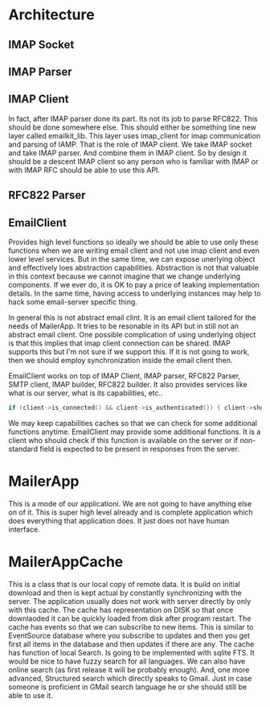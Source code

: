 # Architecture

## IMAP Socket

## IMAP Parser

## IMAP Client
In fact, after IMAP parser done its part. Its not its job to parse RFC822.
This should be done somewhere else.
This should either be something line new layer called emailkit_lib.
This layer uses imap_client for imap communication and parsing of IAMP. That is the role of
IMAP client. We take IMAP socket and take IMAP parser. And combine them in IMAP client.
So by design it should be a descent IMAP client so any person who is familiar with IMAP
or with IMAP RFC should be able to use this API.

## RFC822 Parser

## EmailClient

Provides high level functions so ideally we should be able to use only these functions when 
we are writing email client and not use imap client and even lower level services.
But in the same time, we can expose unerlying object and effectively loes abstraction capabilities.
Abstraction is not that valuable in this context because we cannot imagine that we change underlying
components. If we ever do, it is OK to pay a price of leaking implementation details.
In the same time, having access to underlying instances may help to hack some email-server specific thing.

In general this is not abstract email clint. It is an email client tailored for the needs of
MailerApp. It tries to be resonable in its API but in still not an abstract email client.
One possible complication of using underlying object is that this implies that imap client
connection can be shared. IMAP supports this but I'm not sure if we support this.
If it is not going to work, then we should employ synchronization inside the email client then.

EmailClient works on top of IMAP Client, IMAP parser, RFC822 Parser, SMTP client, IMAP builder, RFC822 builder.
It also provides services like what is our server, what is its capabilities, etc..
```c++
if (client->is_connected() && client->is_authenticated()) { client->show_server_capabilities(); }
```

We may keep capabilities caches so that we can check for some additional functions anytime.
EmailClient may provide some additional functions. It is a client who should check if this function is available on the server or if non-standard field is expected to be present in responses from the server.

# MailerApp

This is a mode of our applicationi. We are not going to have anything else on of it. This is super high level already and is complete application which does everything that application does. It just does not have human interface.

# MailerAppCache

This is a class that is our local copy of remote data. It is build on initial download and then is kept actual by constantly synchronizing with the server.
The application usually does not work with server directly by only with this cache. The cache has representation on DISK so that once downlaoded it can be quickly loaded from disk after program restart. The cache has events so that we can subscribe to new items. This is similar to EventSource database where you subscribe to updates
and then you get first all items in the database and then updates if there are any.
The cache has function of local Search. Is going to be implemented with sqlite FTS. It would be nice to have fuzzy search for all languages.
We can also have online search (as first release it will be probably enough). And, one more advanced, Structured search which directly speaks to Gmail. Just in case someone is proficient in GMail search language he or she should still be able to use it.
